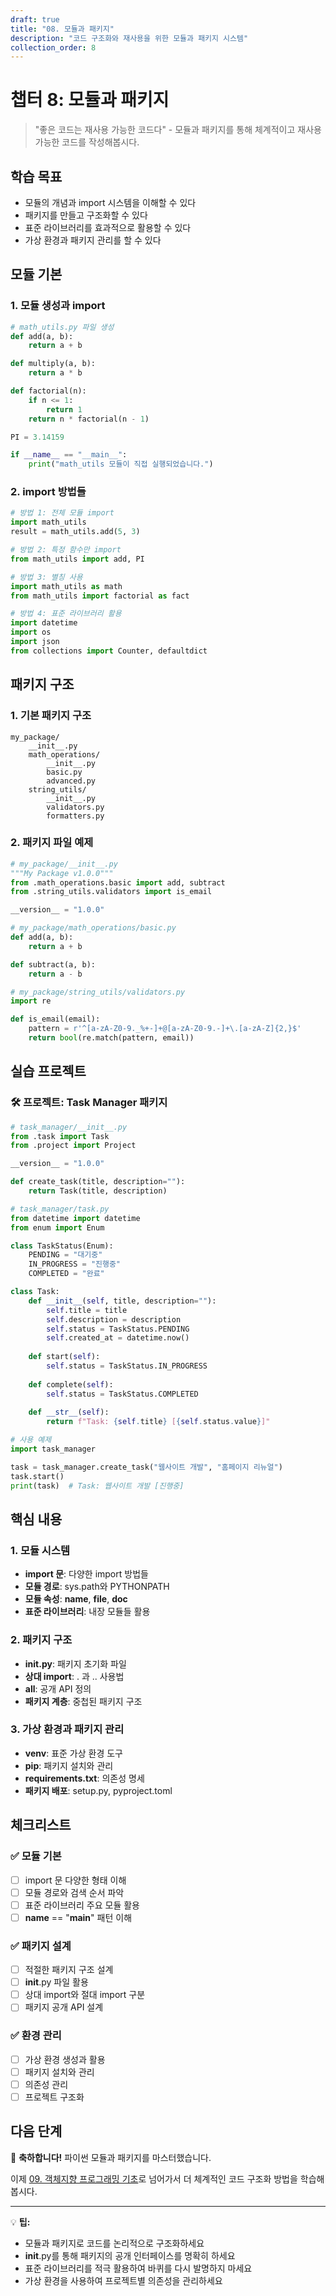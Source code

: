 ```yaml
---
draft: true
title: "08. 모듈과 패키지"
description: "코드 구조화와 재사용을 위한 모듈과 패키지 시스템"
collection_order: 8
---
```


# 챕터 8: 모듈과 패키지

> "좋은 코드는 재사용 가능한 코드다" - 모듈과 패키지를 통해 체계적이고 재사용 가능한 코드를 작성해봅시다.

## 학습 목표
- 모듈의 개념과 import 시스템을 이해할 수 있다
- 패키지를 만들고 구조화할 수 있다
- 표준 라이브러리를 효과적으로 활용할 수 있다
- 가상 환경과 패키지 관리를 할 수 있다

## 모듈 기본

### 1. 모듈 생성과 import

```python
# math_utils.py 파일 생성
def add(a, b):
    return a + b

def multiply(a, b):
    return a * b

def factorial(n):
    if n <= 1:
        return 1
    return n * factorial(n - 1)

PI = 3.14159

if __name__ == "__main__":
    print("math_utils 모듈이 직접 실행되었습니다.")
```

### 2. import 방법들

```python
# 방법 1: 전체 모듈 import
import math_utils
result = math_utils.add(5, 3)

# 방법 2: 특정 함수만 import
from math_utils import add, PI

# 방법 3: 별칭 사용
import math_utils as math
from math_utils import factorial as fact

# 방법 4: 표준 라이브러리 활용
import datetime
import os
import json
from collections import Counter, defaultdict
```

## 패키지 구조

### 1. 기본 패키지 구조

```
my_package/
    __init__.py
    math_operations/
        __init__.py
        basic.py
        advanced.py
    string_utils/
        __init__.py
        validators.py
        formatters.py
```

### 2. 패키지 파일 예제

```python
# my_package/__init__.py
"""My Package v1.0.0"""
from .math_operations.basic import add, subtract
from .string_utils.validators import is_email

__version__ = "1.0.0"

# my_package/math_operations/basic.py
def add(a, b):
    return a + b

def subtract(a, b):
    return a - b

# my_package/string_utils/validators.py
import re

def is_email(email):
    pattern = r'^[a-zA-Z0-9._%+-]+@[a-zA-Z0-9.-]+\.[a-zA-Z]{2,}$'
    return bool(re.match(pattern, email))
```

## 실습 프로젝트

### 🛠️ 프로젝트: Task Manager 패키지

```python
# task_manager/__init__.py
from .task import Task
from .project import Project

__version__ = "1.0.0"

def create_task(title, description=""):
    return Task(title, description)

# task_manager/task.py
from datetime import datetime
from enum import Enum

class TaskStatus(Enum):
    PENDING = "대기중"
    IN_PROGRESS = "진행중"
    COMPLETED = "완료"

class Task:
    def __init__(self, title, description=""):
        self.title = title
        self.description = description
        self.status = TaskStatus.PENDING
        self.created_at = datetime.now()
    
    def start(self):
        self.status = TaskStatus.IN_PROGRESS
    
    def complete(self):
        self.status = TaskStatus.COMPLETED
    
    def __str__(self):
        return f"Task: {self.title} [{self.status.value}]"

# 사용 예제
import task_manager

task = task_manager.create_task("웹사이트 개발", "홈페이지 리뉴얼")
task.start()
print(task)  # Task: 웹사이트 개발 [진행중]
```

## 핵심 내용

### 1. 모듈 시스템
- **import 문**: 다양한 import 방법들
- **모듈 경로**: sys.path와 PYTHONPATH
- **모듈 속성**: __name__, __file__, __doc__
- **표준 라이브러리**: 내장 모듈들 활용

### 2. 패키지 구조
- **__init__.py**: 패키지 초기화 파일
- **상대 import**: . 과 .. 사용법
- **__all__**: 공개 API 정의
- **패키지 계층**: 중첩된 패키지 구조

### 3. 가상 환경과 패키지 관리
- **venv**: 표준 가상 환경 도구
- **pip**: 패키지 설치와 관리
- **requirements.txt**: 의존성 명세
- **패키지 배포**: setup.py, pyproject.toml

## 체크리스트

### ✅ 모듈 기본
- [ ] import 문 다양한 형태 이해
- [ ] 모듈 경로와 검색 순서 파악
- [ ] 표준 라이브러리 주요 모듈 활용
- [ ] __name__ == "__main__" 패턴 이해

### ✅ 패키지 설계
- [ ] 적절한 패키지 구조 설계
- [ ] __init__.py 파일 활용
- [ ] 상대 import와 절대 import 구분
- [ ] 패키지 공개 API 설계

### ✅ 환경 관리
- [ ] 가상 환경 생성과 활용
- [ ] 패키지 설치와 관리
- [ ] 의존성 관리
- [ ] 프로젝트 구조화

## 다음 단계

🎉 **축하합니다!** 파이썬 모듈과 패키지를 마스터했습니다.

이제 [09. 객체지향 프로그래밍 기초](../09_oop_basics/)로 넘어가서 더 체계적인 코드 구조화 방법을 학습해봅시다.

---

💡 **팁:**
- 모듈과 패키지로 코드를 논리적으로 구조화하세요
- __init__.py를 통해 패키지의 공개 인터페이스를 명확히 하세요
- 표준 라이브러리를 적극 활용하여 바퀴를 다시 발명하지 마세요
- 가상 환경을 사용하여 프로젝트별 의존성을 관리하세요 